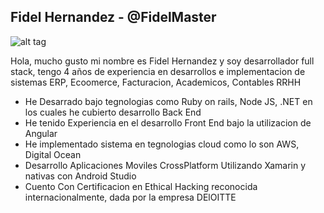 ## Fidel Hernandez -  @FidelMaster

![alt tag](https://cdn.dribbble.com/users/3797550/screenshots/6749776/programmer-01_2x.png)

Hola, mucho gusto mi nombre es Fidel Hernandez y soy desarrollador full stack, tengo 4 años de experiencia en desarrollos e implementacion de sistemas
ERP, Ecoomerce, Facturacion, Academicos, Contables RRHH

- He Desarrado bajo tegnologias como Ruby on rails, Node JS, .NET en los cuales he cubierto desarrollo Back End
- He tenido Experiencia en el desarrollo Front End bajo la utilizacion de Angular 
- He implementado sistema en tegnologias cloud como lo son AWS, Digital Ocean
- Desarrollo Aplicaciones Moviles CrossPlatform Utilizando Xamarin  y nativas con Android Studio
- Cuento Con Certificacion en Ethical Hacking reconocida internacionalmente, dada por la empresa DElOITTE

